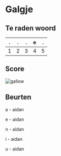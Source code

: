 # Galgje

## Te raden woord

|.|.|.|e|.|
|-|-|-|-|-|
|1|2|3|4|5|

## Score
![gallow](./images/4.png)

## Beurten

a - aidan

e - aidan

n - aidan

i - aidan

u - aidan

